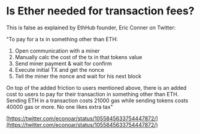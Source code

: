 # Is Ether needed for transaction fees?

This is false as explained by EthHub founder, Eric Conner on Twitter:

"To pay for a tx in something other than ETH:

1. Open communication with a miner 
2. Manually calc the cost of the tx in that tokens value
3. Send miner payment & wait for confirm
4. Execute initial TX and get the nonce
5. Tell the miner the nonce and wait for his next block

On top of the added friction to users mentioned above, there is an added cost to users to pay for their transaction in something other than ETH. Sending ETH in a transaction costs 21000 gas while sending tokens costs 40000 gas or more. No one likes extra tax"

[https://twitter.com/econoar/status/1055845633754447872/](https://twitter.com/econoar/status/1055845633754447872/)

